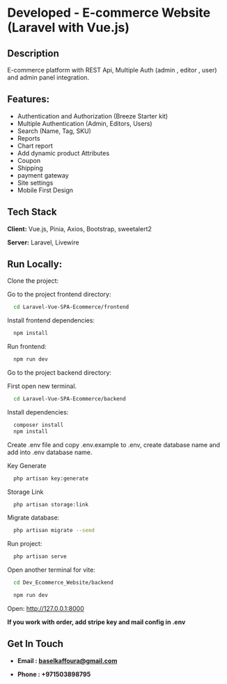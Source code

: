 # Developed  -  E-commerce Website (Laravel with Vue.js)


## Description

E-commerce platform with REST Api, Multiple Auth (admin , editor , user) and admin panel integration.


## Features:

- Authentication and Authorization (Breeze Starter kit)
- Multiple Authentication (Admin, Editors, Users)
- Search (Name, Tag, SKU)
- Reports
- Chart report
- Add dynamic product Attributes
- Coupon
- Shipping
- payment gateway
- Site settings
- Mobile First Design


## Tech Stack

**Client:** Vue.js, Pinia, Axios, Bootstrap, sweetalert2

**Server:** Laravel, Livewire


## Run Locally:

Clone the project:

Go to the project frontend directory:

```bash
  cd Laravel-Vue-SPA-Ecommerce/frontend
```

Install frontend dependencies:

```bash
  npm install
```
Run frontend:

```bash
  npm run dev
```

Go to the project backend directory:

First open new terminal.

```bash
  cd Laravel-Vue-SPA-Ecommerce/backend
```

Install dependencies:

```bash
  composer install
  npm install
```
Create .env file and copy .env.example to .env, create database name and add into .env database name.

Key Generate
```bash
  php artisan key:generate
```
Storage Link
```bash
  php artisan storage:link
```

Migrate database:

```bash
  php artisan migrate --seed
```

Run project:

```bash
  php artisan serve
```

Open another terminal for vite:

```bash
  cd Dev_Ecommerce_Website/backend
```

```bash
  npm run dev
```

Open: http://127.0.0.1:8000

**If you work with order, add stripe key and mail config in .env**


## Get In Touch

- **Email : baselkaffoura@gmail.com**

- **Phone : +971503898795**